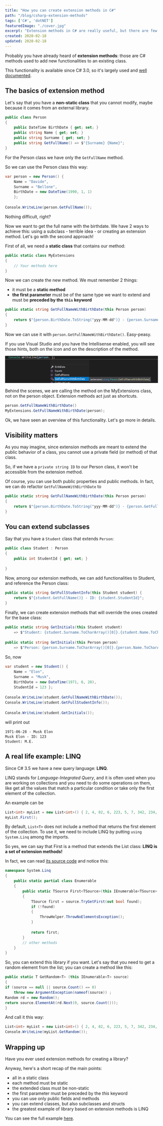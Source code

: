 ```yaml
---
title: "How you can create extension methods in C#"
path: "/blog/csharp-extension-methods"
tags: ['C#', 'dotNET']
featuredImage: "./cover.jpg"
excerpt: "Extension methods in C# are really useful, but there are few rules to follow..."
created: 2020-02-18
updated: 2020-02-18
---
```


Probably you have already heard of __extension methods__: those are C# methods used to add new functionalities to an existing class. 

This functionality is available since C# 3.0, so it's largely used and [well documented](https://docs.microsoft.com/en-us/dotnet/csharp/programming-guide/classes-and-structs/extension-methods). 

## The basics of extension method

Let's say that you have a __non-static class__ that you cannot modify, maybe because it comes from an external library.

```cs
public class Person
{
    public DateTime BirthDate { get; set; }
    public string Name { get; set; }
    public string Surname { get; set; }
    public string GetFullName() => $"{Surname} {Name}";
}
```

For the Person class we have only the `GetFullName` method.

So we can use the Person class this way:

```cs
var person = new Person() { 
    Name = "Davide", 
    Surname = "Bellone", 
    BirthDate = new DateTime(1990, 1, 1)
    };

Console.WriteLine(person.GetFullName());
```

Nothing difficult, right?

Now we want to get the full name with the birthdate. We have 2 ways to achieve this: using a subclass - terrible idea - or creating an extension method. Let's go with the second approach!

First of all, we need a __static class__ that contains our method:

```cs
public static class MyExtensions
{
    // Your methods here
}
```

Now we can create the new method. We must remember 2 things:

* it must be a __static method__
* __the first parameter__ must be of the same type we want to extend and must be __preceded by the `this` keyword__

```cs
public static string GetFullNameWithBirthDate(this Person person)
{
    return $"{person.BirthDate.ToString("yyy-MM-dd")} - {person.Surname} {person.Name}";
}
```

Now we can use it with `person.GetFullNameWithBirthDate()`. Easy-peasy.

If you use Visual Studio and you have the Intellisense enabled, you will see those hints, both on the icon and on the description of the method.

![Intellisense with extension method](./Intellisense-person.png)

Behind the scenes, we are calling the method on the MyExtensions class, not on the person object. Extension methods act just as shortcuts.

```cs
person.GetFullNameWithBirthDate()
MyExtensions.GetFullNameWithBirthDate(person);
```

Ok, we have seen an overview of this functionality. Let's go more in details.

## Visibility matters

As you may imagine, since extension methods are meant to extend the public behavior of a class, you cannot use a private field (or method) of that class.

So, if we have a `private string ID` to our Person class, it won't be accessible from the extension method.

Of course, you can use both public properties and public methods. In fact, we can do refactor `GetFullNameWithBirthDate` to

```cs
public static string GetFullNameWithBirthDate(this Person person)
{
    return $"{person.BirthDate.ToString("yyy-MM-dd")} - {person.GetFullName()}";
}
```

## You can extend subclasses

Say that you have a `Student` class that extends `Person`:

```cs
public class Student : Person
{
    public int StudentId { get; set; }

}
```

Now, among our extension methods, we can add functionalities to Student, and reference the Person class:

```cs
public static string GetFullStudentInfo(this Student student) {
    return $"{student.GetFullName()} - ID: {student.StudentId}";
}
```

Finally, we can create extension methods that will override the ones created for the base class:

```cs
public static string GetInitials(this Student student)
    => $"Student: {student.Surname.ToCharArray()[0]}.{student.Name.ToCharArray()[0]}.";

public static string GetInitials(this Person person)
    => $"Person: {person.Surname.ToCharArray()[0]}.{person.Name.ToCharArray()[0]}.";
``` 

So, now 

```cs
var student = new Student() {
    Name = "Elon",
    Surname = "Musk",
    BirthDate = new DateTime(1971, 6, 28),
    StudentId = 123 };

Console.WriteLine(student.GetFullNameWithBirthDate());
Console.WriteLine(student.GetFullStudentInfo());

Console.WriteLine(student.GetInitials());
```

will print out

```
1971-06-28 - Musk Elon
Musk Elon - ID: 123
Student: M.E.
``` 

## A real life example: LINQ

Since C# 3.5 we have a new query language: __LINQ__.

LINQ stands for _Language-Integrated Query_, and it is often used when you are working on collections and you need to do some operations on them, like get all the values that match a particular condition or take only the first element of the collection.

An example can be

```cs
List<int> myList = new List<int>() { 2, 4, 82, 6, 223, 5, 7, 342, 234, 1};
myList.First();
``` 

By default, `List<T>` does not include a method that returns the first element of the collection. To use it, we need to include LINQ by putting `using System.Linq` among the imports.

So yes, we can say that First is a method that extends the List class: __LINQ is a set of extension methods!__

In fact, we can read [its source code](https://github.com/dotnet/corefx/blob/master/src/System.Linq/src/System/Linq/First.cs) and notice this:

```cs
namespace System.Linq
{
    public static partial class Enumerable
    {
        public static TSource First<TSource>(this IEnumerable<TSource> source)
        {
            TSource first = source.TryGetFirst(out bool found);
            if (!found)
            {
                ThrowHelper.ThrowNoElementsException();
            }

            return first;
        }
        // other methods
    }
}
```

So, you can extend this library if you want. Let's say that you need to get a random element from the list; you can create a method like this:

```cs
public static T GetRandom<T> (this IEnumerable<T> source)
{
if (source == null || source.Count() == 0)
    throw new ArgumentException(nameof(source)) ;
Random rd = new Random();
return source.ElementAt(rd.Next(0, source.Count()));
}
```

And call it this way:

```cs
List<int> myList = new List<int>() { 2, 4, 82, 6, 223, 5, 7, 342, 234, 1};
Console.WriteLine(myList.GetRandom());
```

## Wrapping up

Have you ever used extension methods for creating a library?

Anyway, here's a short recap of the main points:

* all in a static class
* each method must be static
* the extended class must be non-static
* the first parameter must be preceded by the _this_ keyword
* you can use only public fields and methods
* you can extend classes, but also subclasses and structs
* the greatest example of library based on extension methods is LINQ

You can see the full example [here](https://gist.github.com/bellons91/6005ebf8c5c42e036cf98b2bfe40a903#file-extension-methods-example-cs).
